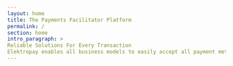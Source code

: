 ```yaml
---
layout: home
title: The Payments Facilitator Platform
permalink: /
section: home
intro_paragraph: >
Reliable Solutions For Every Transaction
Elektropay enables all business models to easily accept all payment methods via any commerce channel through one easy to use interface. 
---
```

